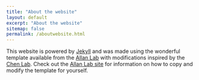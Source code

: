 ```yaml
---
title: "About the website"
layout: default
excerpt: "About the website"
sitemap: false
permalink: /aboutwebsite.html
---
```



This website is powered by [Jekyll](https://jekyllrb.com) and was made using the wonderful template available from the [Allan Lab](http://www.allanlab.org/aboutwebsite.html) with modifications inspired by the [Chen Lab](https://popgenchenlab.github.io/). Check out the [Allan Lab site](http://www.allanlab.org/aboutwebsite.html) for information on how to copy and modify the template for yourself. 

